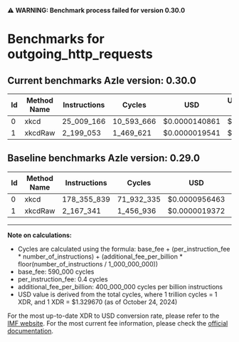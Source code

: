 ⚠️ **WARNING: Benchmark process failed for version 0.30.0**

# Benchmarks for outgoing_http_requests

## Current benchmarks Azle version: 0.30.0

| Id  | Method Name | Instructions | Cycles     | USD           | USD/Million Calls | Change                                  |
| --- | ----------- | ------------ | ---------- | ------------- | ----------------- | --------------------------------------- |
| 0   | xkcd        | 25_009_166   | 10_593_666 | $0.0000140861 | $14.08            | <font color="green">-153_346_673</font> |
| 1   | xkcdRaw     | 2_199_053    | 1_469_621  | $0.0000019541 | $1.95             | <font color="red">+31_712</font>        |

## Baseline benchmarks Azle version: 0.29.0

| Id  | Method Name | Instructions | Cycles     | USD           | USD/Million Calls |
| --- | ----------- | ------------ | ---------- | ------------- | ----------------- |
| 0   | xkcd        | 178_355_839  | 71_932_335 | $0.0000956463 | $95.64            |
| 1   | xkcdRaw     | 2_167_341    | 1_456_936  | $0.0000019372 | $1.93             |

---

**Note on calculations:**

- Cycles are calculated using the formula: base_fee + (per_instruction_fee \* number_of_instructions) + (additional_fee_per_billion \* floor(number_of_instructions / 1_000_000_000))
- base_fee: 590_000 cycles
- per_instruction_fee: 0.4 cycles
- additional_fee_per_billion: 400_000_000 cycles per billion instructions
- USD value is derived from the total cycles, where 1 trillion cycles = 1 XDR, and 1 XDR = $1.329670 (as of October 24, 2024)

For the most up-to-date XDR to USD conversion rate, please refer to the [IMF website](https://www.imf.org/external/np/fin/data/rms_sdrv.aspx).
For the most current fee information, please check the [official documentation](https://internetcomputer.org/docs/current/developer-docs/gas-cost#execution).
